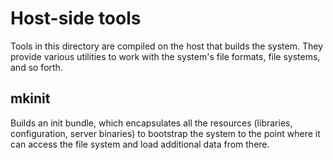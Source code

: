 # Host-side tools
Tools in this directory are compiled on the host that builds the system. They provide various utilities to work with the system's file formats, file systems, and so forth.

## mkinit
Builds an init bundle, which encapsulates all the resources (libraries, configuration, server binaries) to bootstrap the system to the point where it can access the file system and load additional data from there.
